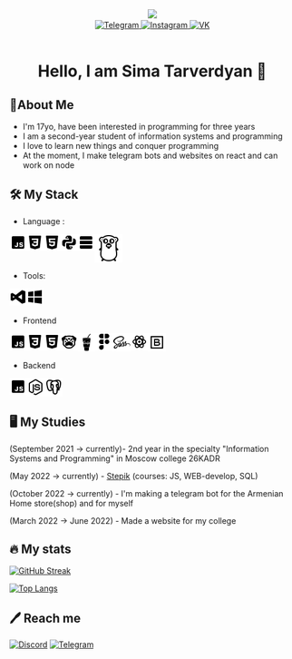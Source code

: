 <div id="header" align="center">
  <img src="https://media.giphy.com/media/k0ijJhqrUP4T2EvmJ1/giphy.gif" width="200"/>
</div>
<div id="badges" align="center">
  <a href="https://t.me/twers1">
    <img src="https://img.shields.io/badge/-Telegram-090909?style=for-the-badge&logo=telegram&logoColor=27A0D9" alt="Telegram"/>
  </a>
  <a href="https://www.instagram.com/twersii">
    <img src="https://img.shields.io/badge/-Instagram-090909?style=for-the-badge&logo=instagram&logoColor=B4068E" alt="Instagram"/>
  </a>
  <a href="https://vk.com/twers1">
    <img src="https://img.shields.io/badge/-Vkontakte-090909?style=for-the-badge&logo=Vk&logoColor=4F7DB3" alt="VK"/>
  </a>
</div>
<div id="badges" align="center">
  <img src="https://komarev.com/ghpvc/?username=twers1&color=grey" alt=""/>
</div>
<h1 align="center">
  Hello, I am Sima Tarverdyan 👋
</h1>


## 📝About Me 
- I'm 17yo, have been interested in programming for three years
- I am a second-year student of information systems and programming
- I love to learn new things and conquer programming
- At the moment, I make telegram bots and websites on react and can work on node
## :hammer_and_wrench: My Stack
-  Language : 
<img align="left" alt="twers1 | JavaScript" src="js.png"/>
<img align="left"  alt="twers1 | CSS" src="css.png"/>
<img align="left"  alt="twers1 | HTML" src="html.png"/>
<img align="left"  alt="twers1 | Python" src="py.png"/>
<img align='left' alt="twers1 | SQL" src="sql.png"/>
<img align='left' alt="twers1 | Golang" src="golang.png"/>


<br>


<br>


<br>

- Tools:
<img align="left"  alt="twers1 | VSCODE" src="vscode.png"/>
<img align='left' alt="twers1 | windows" src="windows.png"/>

<br>

<br>

- Frontend
<img align="left" alt="twers1 | JavaScript" src="js.png"/>
<img align="left"  alt="twers1 | CSS" src="css.png"/>
<img align="left"  alt="twers1 | HTML" src="html.png"/>
<img align='left' alt="twers1 | SQL" src="pug.png"/>
<img align='left' alt="twers1 | SQL" src="gulp.png"/>
<img align='left' alt="twers1 | SQL" src="figma.png"/>
<img align="left"  alt="twers1 | SCSS" src="sass.png"/>
<img align="left"  alt="twers1 | React" src="react.png"/>
<img align="left"  alt="twers1 | Bootstrap" src="bootstrap.png"/>

<br>

<br>

- Backend
<img align="left" alt="twers1 | JavaScript" src="js.png"/>
<img align="left"  alt="twers1 | NodeJS" src="node.png"/>
<img align='left' alt="twers1 | SQL" src="postgres.png"/>
<br>




<br>



## 🖥️ My Studies
(September 2021 -> currently)- 2nd year in the specialty "Information Systems and Programming" in Moscow college 26KADR

(May 2022 -> currently) - [Stepik](https://stepik.org/users/491146538) (courses: JS, WEB-develop, SQL)

(October 2022 -> currently) - I'm making a telegram bot for the Armenian Home store(shop) and for myself

(March 2022 -> June 2022) - Made a website for my college


## 🔥 My stats

[![GitHub Streak](http://github-readme-streak-stats.herokuapp.com?user=twers1&theme=dark&date_format=M%20j%5B%2C%20Y%5D&border=DDBAD6)](https://git.io/streak-stats)

[![Top Langs](https://github-readme-stats.vercel.app/api/top-langs/?username=twers1&layout=compact&theme=gruvbox)](https://github.com/anuraghazra/github-readme-stats)

## 🖊️ Reach me
[![Discord](https://user-images.githubusercontent.com/102418053/164892638-712f7f6f-e8c3-4ea8-b2db-903f7ff8ed45.png)](https://discord.gg/5mfd6vtsVs)
[![Telegram](https://user-images.githubusercontent.com/102418053/164892671-6ef7c1dc-c33b-4bfa-934e-301c08c384e3.png)](https://t.me/twww1)

